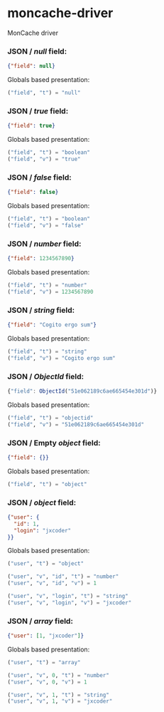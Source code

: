 # moncache-driver
MonCache driver

### JSON / *null* field:
```json
{"field": null}
```

Globals based presentation:
```lisp
("field", "t") = "null"
```

### JSON / *true* field:
```json
{"field": true}
```

Globals based presentation:
```lisp
("field", "t") = "boolean"
("field", "v") = "true"
```

### JSON / *false* field:
```json
{"field": false}
```

Globals based presentation:
```lisp
("field", "t") = "boolean"
("field", "v") = "false"
```

### JSON / *number* field:
```json
{"field": 1234567890}
```

Globals based presentation:
```lisp
("field", "t") = "number"
("field", "v") = 1234567890
```

### JSON / *string* field:
```json
{"field": "Cogito ergo sum"}
```

Globals based presentation:
```lisp
("field", "t") = "string"
("field", "v") = "Cogito ergo sum"
```

### JSON / *ObjectId* field:
```js
{"field": ObjectId("51e062189c6ae665454e301d")}
```

Globals based presentation:
```lisp
("field", "t") = "objectid"
("field", "v") = "51e062189c6ae665454e301d"
```

### JSON / Empty *object* field:
```json
{"field": {}}
```

Globals based presentation:
```lisp
("field", "t") = "object"
```

### JSON / *object* field:
```json
{"user": {
  "id": 1,
  "login": "jxcoder"
}}
```

Globals based presentation:
```lisp
("user", "t") = "object"

("user", "v", "id", "t") = "number"
("user", "v", "id", "v") = 1

("user", "v", "login", "t") = "string"
("user", "v", "login", "v") = "jxcoder"
```

### JSON / *array* field:
```json
{"user": [1, "jxcoder"]}
```

Globals based presentation:
```lisp
("user", "t") = "array"

("user", "v", 0, "t") = "number"
("user", "v", 0, "v") = 1

("user", "v", 1, "t") = "string"
("user", "v", 1, "v") = "jxcoder"
```
